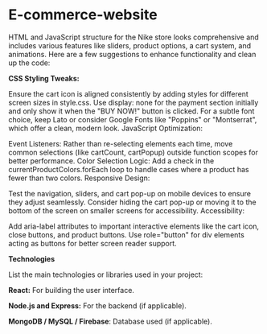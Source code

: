 # E-commerce-website
HTML and JavaScript structure for the Nike store looks comprehensive and includes various features like sliders, product options, a cart system, and animations. Here are a few suggestions to enhance functionality and clean up the code:

**CSS Styling Tweaks:**

Ensure the cart icon is aligned consistently by adding styles for different screen sizes in style.css.
Use display: none for the payment section initially and only show it when the "BUY NOW!" button is clicked.
For a subtle font choice, keep Lato or consider Google Fonts like "Poppins" or "Montserrat", which offer a clean, modern look.
JavaScript Optimization:

Event Listeners: Rather than re-selecting elements each time, move common selections (like cartCount, cartPopup) outside function scopes for better performance.
Color Selection Logic: Add a check in the currentProductColors.forEach loop to handle cases where a product has fewer than two colors.
Responsive Design:

Test the navigation, sliders, and cart pop-up on mobile devices to ensure they adjust seamlessly. Consider hiding the cart pop-up or moving it to the bottom of the screen on smaller screens for accessibility.
Accessibility:

Add aria-label attributes to important interactive elements like the cart icon, close buttons, and product buttons.
Use role="button" for div elements acting as buttons for better screen reader support.

**Technologies**

List the main technologies or libraries used in your project:

**React:** For building the user interface.

**Node.js and Express:** For the backend (if applicable).

**MongoDB / MySQL / Firebase**: Database used (if applicable).

